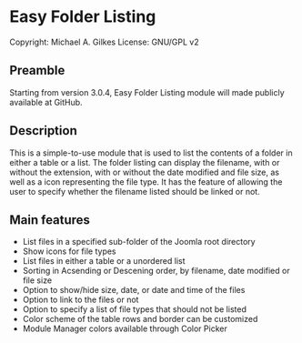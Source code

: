Easy Folder Listing
===================

Copyright: Michael A. Gilkes
License: GNU/GPL v2

Preamble
--------
Starting from version 3.0.4, Easy Folder Listing module will made publicly available at GitHub. 

Description
------------
This is a simple-to-use module that is used to list the contents of a folder in either a table or a list. The folder listing can display the filename, with or without the extension, with or without the date modified and file size, as well as a icon representing the file type. It has the feature of allowing the user to specify whether the filename listed should be linked or not.

Main features
-------------
 * List files in a specified sub-folder of the Joomla root directory
 * Show icons for file types
 * List files in either a table or a unordered list
 * Sorting in Acsending or Descening order, by filename, date modified or file size
 * Option to show/hide size, date, or date and time of the files
 * Option to link to the files or not
 * Option to specify a list of file types that should not be listed
 * Color scheme of the table rows and border can be customized
 * Module Manager colors available through Color Picker
